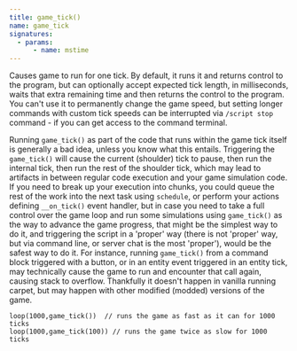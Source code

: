 ```yaml
---
title: game_tick()
name: game_tick
signatures:
  - params:
      - name: mstime
---
```


Causes game to run for one tick. By default, it runs it and returns control to
the program, but can optionally accept expected tick length, in milliseconds,
waits that extra remaining time and then returns the control to the program. You
can't use it to permanently change the game speed, but setting longer commands
with custom tick speeds can be interrupted via `/script stop` command - if you
can get access to the command terminal.

Running `game_tick()` as part of the code that runs within the game tick itself
is generally a bad idea, unless you know what this entails. Triggering the
`game_tick()` will cause the current (shoulder) tick to pause, then run the
internal tick, then run the rest of the shoulder tick, which may lead to
artifacts in between regular code execution and your game simulation code. If
you need to break up your execution into chunks, you could queue the rest of the
work into the next task using `schedule`, or perform your actions defining
`__on_tick()` event handler, but in case you need to take a full control over
the game loop and run some simulations using `game_tick()` as the way to advance
the game progress, that might be the simplest way to do it, and triggering the
script in a 'proper' way (there is not 'proper' way, but via command line, or
server chat is the most 'proper'), would be the safest way to do it. For
instance, running `game_tick()` from a command block triggered with a button, or
in an entity event triggered in an entity tick, may technically cause the game
to run and encounter that call again, causing stack to overflow. Thankfully it
doesn't happen in vanilla running carpet, but may happen with other modified
(modded) versions of the game.

```scarpet
loop(1000,game_tick())  // runs the game as fast as it can for 1000 ticks
loop(1000,game_tick(100)) // runs the game twice as slow for 1000 ticks
```
